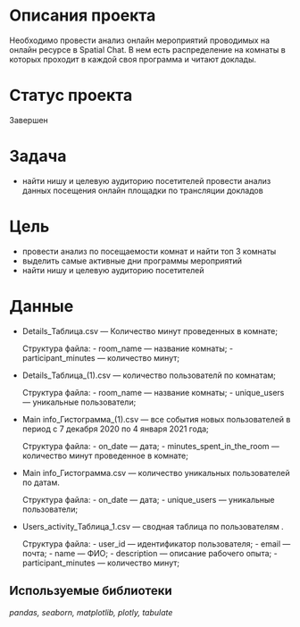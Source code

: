 # Описания проекта 
Необходимо провести анализ онлайн мероприятий проводимых на онлайн ресурсе в Spatial Chat. В нем есть распределение на комнаты в которых проходит в каждой своя программа и читают доклады.

# Статус проекта
 Завершен

# **Задача**
- найти нишу и целевую аудиторию посетителей
провести анализ данных посещения онлайн площадки по трансляции докладов

# **Цель** 
- провести анализ по посещаемости комнат и найти топ 3 комнаты
- выделить самые активные дни программы мероприятий
- найти нишу и целевую аудиторию посетителей

# Данные
 - Details_Таблица.csv — Количество минут проведенных в комнате;
    
    Структура файла:
         - room_name — название комнаты;
         - participant_minutes — количество минут;
         
         
 - Details_Таблица_(1).csv — количество пользователй по комнатам;
     
     Структура файла:
         - room_name — название комнаты;
         - unique_users — уникальные пользователи;
         
 - Main info_Гистограмма_(1).csv — все события новых пользователей в период с 7 декабря 2020 по 4 января 2021 года;
    
     Структура файла:
         - on_date — дата;
         - minutes_spent_in_the_room — количество минут проведенное в комнате;

 - Main info_Гистограмма.csv — количество уникальных пользователей по датам.
     
     Структура файла:
         - on_date — дата;
         - unique_users — уникальные пользователи;

  - Users_activity_Таблица_1.csv — сводная таблица по пользователям .
     
     Структура файла:
         - user_id	 — идентификатор пользователя;
         - email — почта;
         - name		 — ФИО;
         - description — описание рабочего опыта;
         - participant_minutes — количество минут; 

## Используемые библиотеки
*pandas,*
*seaborn,*
*matplotlib,*
*plotly,*
*tabulate*
